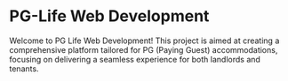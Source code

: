 # PG-Life Web Development

Welcome to PG Life Web Development! This project is aimed at creating a comprehensive platform tailored for PG (Paying Guest) accommodations, focusing on delivering a seamless experience for both landlords and tenants.
